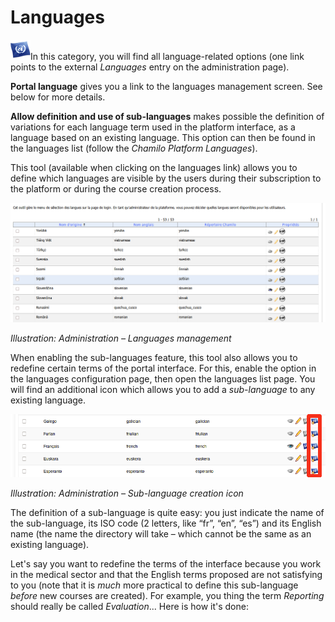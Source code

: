 # Languages

![](../../../../.gitbook/assets/graficos7%20%285%29.png)In this category, you will find all language-related options \(one link points to the external _Languages_ entry on the administration page\).

**Portal language** gives you a link to the languages management screen. See below for more details.

**Allow definition and use of sub-languages** makes possible the definition of variations for each language term used in the platform interface, as a language based on an existing language. This option can then be found in the languages list \(follow the _Chamilo Platform Languages_\).

This tool \(available when clicking on the languages link\) allows you to define which languages are visible by the users during their subscription to the platform or during the course creation process.

![](../../../../.gitbook/assets/langue%20%283%29.png)

_Illustration: Administration – Languages management_

When enabling the sub-languages feature, this tool also allows you to redefine certain terms of the portal interface. For this, enable the option in the languages configuration page, then open the languages list page. You will find an additional icon which allows you to add a _sub-language_ to any existing language.

![](../../../../.gitbook/assets/graficos37%20%284%29.png)

_Illustration: Administration – Sub-language creation icon_

The definition of a sub-language is quite easy: you just indicate the name of the sub-language, its ISO code \(2 letters, like “fr”, “en”, “es”\) and its English name \(the name the directory will take – which cannot be the same as an existing language\).

Let's say you want to redefine the terms of the interface because you work in the medical sector and that the English terms proposed are not satisfying to you \(note that it is _much_ more practical to define this sub-language _before_ new courses are created\). For example, you thing the term _Reporting_ should really be called _Evaluation_... Here is how it's done:

